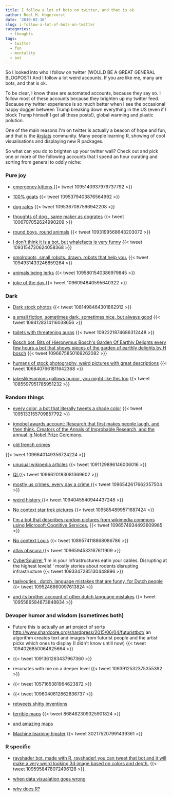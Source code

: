 ```yaml
---
title: I follow a lot of bots on twitter, and that is ok
author: Roel M. Hogervorst
date: '2019-02-16'
slug: i-follow-a-lot-of-bots-on-twitter
categories:
  - thoughts
tags:
  - twitter
  - fun
  - mentality
  - bot
---
```


So I looked into who I follow on twitter (WOULD BE A GREAT GENERAL BLOGPOST)
And I follow a lot weird accounts. If you are like me, many are bots, 
and that is ok. 

To be clear, I know these are automated accounts, because 
they say so. I follow most of these accounts because they brighten up my 
twitter feed. Because my twitter experience is so much better when I see the
occasional happy dogger between Trump breaking down everything in the US (even if I block Trump himself I get all these posts!), global warming and plastic polution.

One of the main reasons I'm on twitter is actually a beacon of hope and fun, 
and that is the [#rstats](https://twitter.com/search?q=%23rstats) community.
Many people learning R, showing of cool visualisations and displaying new
R packages. 

So what can you do to brighten up your twitter wall?
Check out and pick one or more of the following accounts
that I spend an hour curating and sorting from general to oddly niche:


### Pure joy


- [emergency kittens ](https://twitter.com/EmrgencyKittens)
{{< tweet 1095140937976737792 >}}


- [100% goats](https://twitter.com/EverythingGoats/)
{{< tweet 1095379403876564992 >}}


- [dog rates](https://twitter.com/dog_rates)
{{< tweet 1095367087566942208 >}}

- [thoughts of dog , same maker as dogrates](https://twitter.com/dog_feelings/) 
{{< tweet 1006707052624990209 >}}

- [round boys, round animals](https://twitter.com/round_boys) 
{{< tweet 1093199568643203072 >}}


- [I don't think it is a bot, but whalefacts is very funny](https://twitter.com/awhalefact/status/1093154720624058368) 
{{< tweet 1093154720624058368 >}}

- [smolrobots, small robots. drawn. robots that help you.](https://twitter.com/smolrobots)
{{< tweet 1094931433246859264 >}}

- [animals being jerks](https://twitter.com/MeanAnimals/)
{{< tweet 1095801540386979845 >}}


- [joke of the day ](https://twitter.com/JokeOfTheDayBot)
{{< tweet 1096094840595640322 >}}


### Dark

- [Dark stock photos](https://twitter.com/darkstockphotos/)
{{< tweet 1081498464301862912 >}}

- [a small fiction, sometimes dark, sometimes nice, but always good](https://twitter.com/ASmallFiction/)
{{< tweet 1094128314116038656 >}}


- [toilets with threatening auras](https://twitter.com/scarytoilet/) 
{{< tweet 1092221874686312448 >}}

- [Bosch bot: Bits of Hieronymus Bosch's Garden Of Earthly Delights every few hours a bot that shows pieces of the garden of earthly delights by H bosch](https://twitter.com/boschbot)
{{< tweet 1096675850169262082 >}}

- [humans of stock photography, weird pictures with great descriptions](https://twitter.com/humanstockphoto/)
{{< tweet 1068407661811642368 >}}

- [jakeslikesonions gallows humor, you might like this too](https://twitter.com/jakelikesonions/) 
{{< tweet 1085597951785951232 >}}


### Random things

- [every color, a bot that literally tweets a shade color](https://twitter.com/everycolorbot) 
{{< tweet 1095133155709857792 >}}

- [ignobel awards account: Research that first makes people laugh, and then think. Creators of the Annals of Improbable Research, and the annual Ig Nobel Prize Ceremony.](https://twitter.com/improbresearch)

- [old french crimes](https://twitter.com/OldFrenchCrime/) 

{{< tweet 1096640149356724224 >}}

- [unusual wikipedia articles](https://twitter.com/unusualBot/) 
{{< tweet 1091129896146006016 >}}


- [QI ](https://twitter.com/qikipedia/) 
{{< tweet 1096620183081369602 >}}

- [mostly us crimes, every day a crime ](https://twitter.com/CrimeADay/) 
{{< tweet 1096542617662357504 >}}

- [weird history ](https://twitter.com/weird_hist/)
{{< tweet 1094045540944437248 >}}

- [No context star trek pictures](https://twitter.com/NoContextTrek/) 
{{< tweet 1095854899571687424 >}}


- [I'm a bot that describes random pictures from wikimedia commons using Microsoft Cognitive Services.](https://twitter.com/picdescbot/) 
{{< tweet 1096574934493609985 >}}


- [No context Louis](https://twitter.com/NoContextLouis/)
{{< tweet 1089574118868086786 >}}


- [atlas obscura ](https://twitter.com/atlasobscura/)
{{< tweet 1096594533167611909 >}}

- [CyberSquirrel ](https://twitter.com/CyberSquirrel1)  'I'm in your Infrastructures eatin your cables. Disrupting at the highest levels! ' mostly stories about rodents disrupting infrastructure
{{< tweet 1093347285130448896 >}}

- [taalvoutjes , dutch, language mistakes that are funny, for Dutch people ](https://twitter.com/Taalvoutjes/)
{{< tweet 1095248660097613824 >}}

- [and its brother account of other dutch language mistakes](https://twitter.com/taalmissers) 
{{< tweet 1095586584873848834 >}}


### Devoper humor and wisdom (sometimes both)


- Future
this is actually an art project of sorts <http://www.shardcore.org/shardpress/2015/06/04/futuristbot/> an algorithm creates
text and images from futurist people and the artist picks which ones to display
(I didn't know untill now)
{{< tweet 1094026850064625664 >}}

- {{< tweet 1091361263437967360 >}}

- resonates with me on a deeper level 
{{< tweet 1093912532375355392 >}}


- {{< tweet 1057165381964623872 >}}


- {{< tweet 1096040612862836737 >}}

- [retweets shitty inventions ](https://twitter.com/Shitty_Future)

- [terrible maps](https://twitter.com/TerribleMaps/)
{{< tweet 868482309325901824 >}}

- [and amazing maps](https://twitter.com/amazingmap)

- [Machine learning hipster](https://twitter.com/ML_Hipster/)
{{< tweet 302175207991439361 >}}

### R specific

- [rayshader bot. made with R, rayshader! you can tweet that bot and it will make a very weird looking 3d image based on colors and depth.](https://twitter.com/rayshaderbot)
{{< tweet 1095958478072496128 >}}


- [when data visualation goes wrong ](https://twitter.com/accidental__aRt)

- [why does R?](https://twitter.com/WhyDoesR/status/1090248391244812290)









